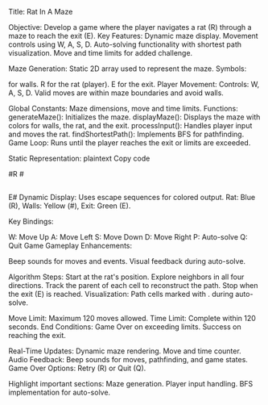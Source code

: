 Title: Rat In A Maze

Objective: Develop a game where the player navigates a rat (R) through a maze to reach the exit (E).
Key Features:
Dynamic maze display.
Movement controls using W, A, S, D.
Auto-solving functionality with shortest path visualization.
Move and time limits for added challenge.

Maze Generation:
Static 2D array used to represent the maze.
Symbols:

for walls.
R for the rat (player).
E for the exit.
Player Movement:
Controls: W, A, S, D.
Valid moves are within maze boundaries and avoid walls.

Global Constants:
Maze dimensions, move and time limits.
Functions:
generateMaze(): Initializes the maze.
displayMaze(): Displays the maze with colors for walls, the rat, and the exit.
processInput(): Handles player input and moves the rat.
findShortestPath(): Implements BFS for pathfinding.
Game Loop:
Runs until the player reaches the exit or limits are exceeded.

Static Representation:
plaintext
Copy code

#R #

##
E#
Dynamic Display:
Uses escape sequences for colored output.
Rat: Blue (R), Walls: Yellow (#), Exit: Green (E).

Key Bindings:

W: Move Up
A: Move Left
S: Move Down
D: Move Right
P: Auto-solve
Q: Quit Game
Gameplay Enhancements:

Beep sounds for moves and events.
Visual feedback during auto-solve.

Algorithm Steps:
Start at the rat's position.
Explore neighbors in all four directions.
Track the parent of each cell to reconstruct the path.
Stop when the exit (E) is reached.
Visualization:
Path cells marked with . during auto-solve.

Move Limit: Maximum 120 moves allowed.
Time Limit: Complete within 120 seconds.
End Conditions:
Game Over on exceeding limits.
Success on reaching the exit.

Real-Time Updates:
Dynamic maze rendering.
Move and time counter.
Audio Feedback:
Beep sounds for moves, pathfinding, and game states.
Game Over Options:
Retry (R) or Quit (Q).

Highlight important sections:
Maze generation.
Player input handling.
BFS implementation for auto-solve.
